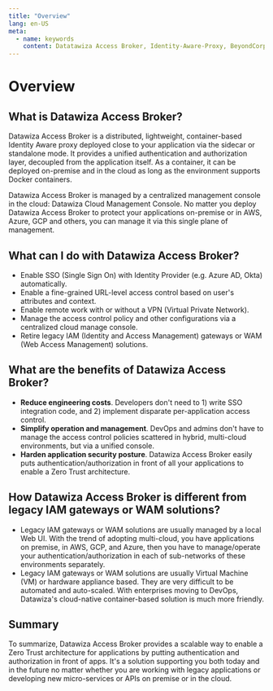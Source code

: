 ```yaml
---
title: "Overview"
lang: en-US
meta:
  - name: keywords
    content: Datatawiza Access Broker, Identity-Aware-Proxy, BeyondCorp, SSO, OIDC, Reverse-Proxy, System Architecture
---
```


# Overview

## What is Datawiza Access Broker?

Datawiza Access Broker is a distributed, lightweight, container-based Identity Aware proxy deployed close to your application via the sidecar or standalone mode.
It provides a unified authentication and authorization layer, decoupled from the application itself.
As a container, it can be deployed on-premise and in the cloud as long as the environment supports Docker containers.

Datawiza Access Broker is managed by a centralized management console in the cloud: Datawiza Cloud Management Console.
No matter you deploy Datawiza Access Broker to protect your applications on-premise or in 
AWS, Azure, GCP and others, you can manage it via this single plane of management.

## What can I do with Datawiza Access Broker?
* Enable SSO (Single Sign On) with Identity Provider (e.g. Azure AD, Okta) automatically.
* Enable a fine-grained URL-level access control based on user's attributes and context.
* Enable remote work with or without a VPN (Virtual Private Network).
* Manage the access control policy and other configurations via a centralized cloud manage console.
* Retire legacy IAM (Identity and Access Management) gateways or WAM (Web Access Management) solutions.

## What are the benefits of Datawiza Access Broker?
* **Reduce engineering costs**. Developers don't need to 1) write SSO integration code, and 2) implement disparate per-application access control.
* **Simplify operation and management**. DevOps and admins don't have to manage the access control policies scattered in hybrid, multi-cloud environments, but via a unified console.
* **Harden application security posture**. Datawiza Access Broker easily puts authentication/authorization in front of all your applications to enable a Zero Trust architecture.

## How Datawiza Access Broker is different from legacy IAM gateways or WAM solutions?
* Legacy IAM gateways or WAM solutions are usually managed by a local Web UI.
With the trend of adopting multi-cloud, you have applications on premise, in AWS, GCP, and Azure, then you have to manage/operate your authentication/authorization in each of sub-networks of these environments separately.
* Legacy IAM gateways or WAM solutions are usually Virtual Machine (VM) or hardware appliance based.
They are very difficult to be automated and auto-scaled. With enterprises moving to DevOps, Datawiza's cloud-native container-based solution is much more friendly.


## Summary
To summarize, Datawiza Access Broker provides a scalable way to enable a Zero Trust architecture for applications by putting authentication and authorization in front of apps.
It's a solution supporting you both today and in the future no matter whether you are working with legacy applications or developing new micro-services or APIs on premise or in the cloud.

